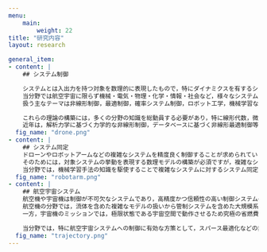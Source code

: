```yaml
---
menu:
    main:
        weight: 22
title: "研究内容"
layout: research

general_item:
- content: |
    ## システム制御 

    システムとは入出力を持つ対象を数理的に表現したもので，特にダイナミクスを有するシステムの解析・設計手法をシステム制御と言います．
    当分野では航空宇宙に限らず機械・電気・物理・化学・情報・社会など，様々なシステムを扱うためのシステム制御理論の構築を行っています．
    扱う主なテーマは非線形制御，最適制御，確率システム制御，ロボット工学，機械学習などです．  

    これらの理論の構築には，多くの分野の知識を総動員する必要があり，特に線形代数，微分幾何，関数解析，解析力学，航空宇宙力学，確率統計，統計的学習，メカトロニクス，計算機等の知識を融合して行っています．
    近年は，解析力学に基づく力学的な非線形制御，データベースに基づく非線形最適制御等のテーマを重点的に開発しています．
  fig_name: "drone.png"
- content: |
    ## システム同定
    ドローンやロボットアームなどの複雑なシステムを精度良く制御することが求められています．
    そのためには，対象システムの挙動を表現する数理モデルの構築が必須ですが，複雑なシステムのモデルを物理法則のみから構築するのは困難であることが多く，そのような場合にはシステムから取得したデータを基に数理モデルを構築するシステム同定と呼ばれる技術が有効です．
    当分野では，機械学習手法の知識を駆使することで複雑なシステムに対するシステム同定手法の開発と，取得したモデルを用いた制御の実機検証に取り組んでいます．
  fig_name: "robotarm.png"
- content: |
    ## 航空宇宙システム
    航空機や宇宙機は制御が不可欠なシステムであり，高精度かつ信頼性の高い制御システムの構築が求められています．
    航空機の分野では，流体を含めた複雑なモデルの扱いから管制システムを含めた大規模系の制御まで多機能な制御が必要となってくることになります．
    一方，宇宙機のミッションでは，極限状態である宇宙空間で動作させるため究極の省燃費な制御と高精度な制御の両立が求められます．

    当分野では，特に航空宇宙システムへの制御に有効な方策として，スパース最適化などの非線形最適化手法を用いた省エネ制御のための軌道計画法や，宇宙機の力学系としての性質を利用した姿勢制御やランデブー制御などの手法を開発しており，航空宇宙の様々な問題に応用しています．
  fig_name: "trajectory.png"
---
```

